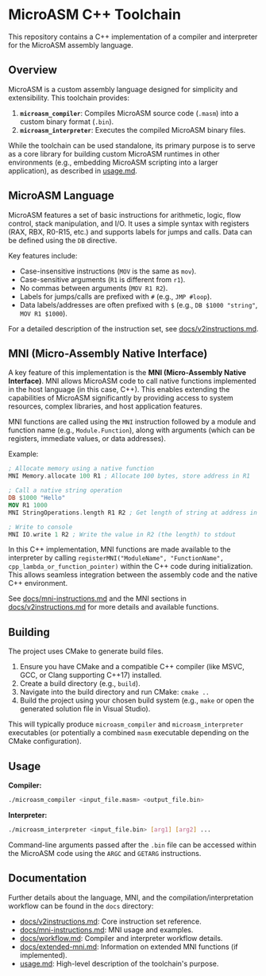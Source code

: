 # MicroASM C++ Toolchain

This repository contains a C++ implementation of a compiler and interpreter for the MicroASM assembly language.

## Overview

MicroASM is a custom assembly language designed for simplicity and extensibility. This toolchain provides:

1.  **`microasm_compiler`**: Compiles MicroASM source code (`.masm`) into a custom binary format (`.bin`).
2.  **`microasm_interpreter`**: Executes the compiled MicroASM binary files.

While the toolchain can be used standalone, its primary purpose is to serve as a core library for building custom MicroASM runtimes in other environments (e.g., embedding MicroASM scripting into a larger application), as described in [usage.md](usage.md).

## MicroASM Language

MicroASM features a set of basic instructions for arithmetic, logic, flow control, stack manipulation, and I/O. It uses a simple syntax with registers (RAX, RBX, R0-R15, etc.) and supports labels for jumps and calls. Data can be defined using the `DB` directive.

Key features include:
*   Case-insensitive instructions (`MOV` is the same as `mov`).
*   Case-sensitive arguments (`R1` is different from `r1`).
*   No commas between arguments (`MOV R1 R2`).
*   Labels for jumps/calls are prefixed with `#` (e.g., `JMP #loop`).
*   Data labels/addresses are often prefixed with `$` (e.g., `DB $1000 "string"`, `MOV R1 $1000`).

For a detailed description of the instruction set, see [docs/v2instructions.md](docs/v2instructions.md).

## MNI (Micro-Assembly Native Interface)

A key feature of this implementation is the **MNI (Micro-Assembly Native Interface)**. MNI allows MicroASM code to call native functions implemented in the host language (in this case, C++). This enables extending the capabilities of MicroASM significantly by providing access to system resources, complex libraries, and host application features.

MNI functions are called using the `MNI` instruction followed by a module and function name (e.g., `Module.Function`), along with arguments (which can be registers, immediate values, or data addresses).

Example:
```nasm
; Allocate memory using a native function
MNI Memory.allocate 100 R1 ; Allocate 100 bytes, store address in R1

; Call a native string operation
DB $1000 "Hello"
MOV R1 1000
MNI StringOperations.length R1 R2 ; Get length of string at address in R1, store in R2

; Write to console
MNI IO.write 1 R2 ; Write the value in R2 (the length) to stdout
```

In this C++ implementation, MNI functions are made available to the interpreter by calling `registerMNI("ModuleName", "FunctionName", cpp_lambda_or_function_pointer)` within the C++ code during initialization. This allows seamless integration between the assembly code and the native C++ environment.

See [docs/mni-instructions.md](docs/mni-instructions.md) and the MNI sections in [docs/v2instructions.md](docs/v2instructions.md) for more details and available functions.

## Building

The project uses CMake to generate build files.

1.  Ensure you have CMake and a compatible C++ compiler (like MSVC, GCC, or Clang supporting C++17) installed.
2.  Create a build directory (e.g., `build`).
3.  Navigate into the build directory and run CMake: `cmake ..`
4.  Build the project using your chosen build system (e.g., `make` or open the generated solution file in Visual Studio).

This will typically produce `microasm_compiler` and `microasm_interpreter` executables (or potentially a combined `masm` executable depending on the CMake configuration).

## Usage

**Compiler:**
```bash
./microasm_compiler <input_file.masm> <output_file.bin>
```

**Interpreter:**
```bash
./microasm_interpreter <input_file.bin> [arg1] [arg2] ...
```
Command-line arguments passed after the `.bin` file can be accessed within the MicroASM code using the `ARGC` and `GETARG` instructions.

## Documentation

Further details about the language, MNI, and the compilation/interpretation workflow can be found in the `docs` directory:

*   [docs/v2instructions.md](docs/v2instructions.md): Core instruction set reference.
*   [docs/mni-instructions.md](docs/mni-instructions.md): MNI usage and examples.
*   [docs/workflow.md](docs/workflow.md): Compiler and interpreter workflow details.
*   [docs/extended-mni.md](docs/extended-mni.md): Information on extended MNI functions (if implemented).
*   [usage.md](usage.md): High-level description of the toolchain's purpose.

